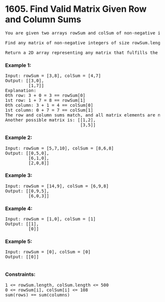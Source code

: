 # 1605. Find Valid Matrix Given Row and Column Sums

<pre>You are given two arrays rowSum and colSum of non-negative integers where rowSum[i] is the sum of the elements in the ith row and colSum[j] is the sum of the elements of the jth column of a 2D matrix. In other words, you do not know the elements of the matrix, but you do know the sums of each row and column.

Find any matrix of non-negative integers of size rowSum.length x colSum.length that satisfies the rowSum and colSum requirements.

Return a 2D array representing any matrix that fulfills the requirements. It's guaranteed that at least one matrix that fulfills the requirements exists.
</pre>
 

### Example 1:

<pre>Input: rowSum = [3,8], colSum = [4,7]
Output: [[3,0],
         [1,7]]
Explanation:
0th row: 3 + 0 = 3 == rowSum[0]
1st row: 1 + 7 = 8 == rowSum[1]
0th column: 3 + 1 = 4 == colSum[0]
1st column: 0 + 7 = 7 == colSum[1]
The row and column sums match, and all matrix elements are non-negative.
Another possible matrix is: [[1,2],
                             [3,5]]
</pre>

### Example 2:
<pre>
Input: rowSum = [5,7,10], colSum = [8,6,8]
Output: [[0,5,0],
         [6,1,0],
         [2,0,8]]
</pre>

### Example 3:
<pre>
Input: rowSum = [14,9], colSum = [6,9,8]
Output: [[0,9,5],
         [6,0,3]]
</pre>
### Example 4:
<pre>
Input: rowSum = [1,0], colSum = [1]
Output: [[1],
         [0]]</pre>
         
### Example 5:
<pre>
Input: rowSum = [0], colSum = [0]
Output: [[0]]
 </pre>

### Constraints:
<pre>
1 <= rowSum.length, colSum.length <= 500
0 <= rowSum[i], colSum[i] <= 108
sum(rows) == sum(columns)</pre>
